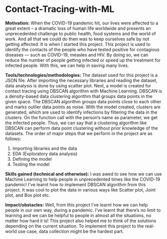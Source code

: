 # Contact-Tracing-with-ML

**Motivation:**
When the COVID-19 pandemic hit, our lives were affected to a great extent – a dramatic loss of human life worldwide and presents an unprecedented challenge to public health, food systems and the world of work. And all that we could do then was to keep ourselves safe by not getting affected. It is when I started this project. This project is used to identify the contacts of the people who have tested positive for contagious diseases — such as COVID-19, measles and HIV. By doing so, we can reduce the number of people getting infected or speed up the treatment for infected people. With this, we can help in saving many lives. 

**Tools/technologies/methodologies:**
The dataset used for this project is a JSON file. After importing the necessary libraries and reading the dataset, data analysis is done by using scatter plot. Next, a model is created for contact tracing using DBSCAN algorithm with Machine Learning. DBSCAN is a density-based data clustering algorithm that groups data points in the given space. The DBSCAN algorithm groups data points close to each other and marks outlier data points as noise. With the model created, clusters are generated, which are used to identify infections by filtering the data in the clusters. On the function call with the person’s name as parameter, we get the infected people. Thus, we can say that a clustering algorithm like DBSCAN can perform data point clustering without prior knowledge of the datasets. 
The order of major steps that we perform in the project are as follows:
1.	Importing libraries and the data
2.	EDA (Exploratory data analysis)
3.	Defining the model
4.	Testing the model

**Skills gained (technical and otherwise):**
I was awed to see how we can use Machine Learning to help people in unprecedented times like the COVID-19 pandemic! I’ve learnt how to implement DBSCAN algorithm from this project. It was cool to plot the data in various ways like Scatter plot, Joint plot, and Box plot etc.

**Impact/obstacles:**
Well, from this project I’ve learnt how we can help people in our own way, during a pandemic. I’ve learnt that there’s no limit to learning and we can be helpful to people in almost all the situations, no matter how hard it is! This project also helped me to think of the solutions depending on the current situation. To implement this project to the real-world use case, data collection might be the hardest part. 
